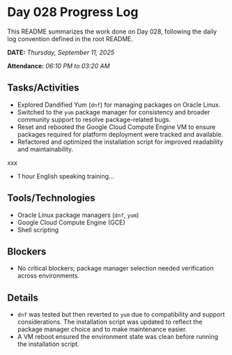 # Day 028 Progress Log

This README summarizes the work done on Day 028, following the daily log convention defined in the root README.

**DATE:** _Thursday, September 11, 2025_

**Attendance:** _06:10 PM to 03:20 AM_

## Tasks/Activities

- Explored Dandified Yum (`dnf`) for managing packages on Oracle Linux.
- Switched to the `yum` package manager for consistency and broader community support to resolve package-related bugs.
- Reset and rebooted the Google Cloud Compute Engine VM to ensure packages required for platform deployment were tracked and available.
- Refactored and optimized the installation script for improved readability and maintainability.

xxx
- 1 hour English speaking training...

## Tools/Technologies

- Oracle Linux package managers (`dnf`, `yum`)
- Google Cloud Compute Engine (GCE)
- Shell scripting

## Blockers

- No critical blockers; package manager selection needed verification across environments.

## Details

- `dnf` was tested but then reverted to `yum` due to compatibility and support considerations. The installation script was updated to reflect the package manager choice and to make maintenance easier.
- A VM reboot ensured the environment state was clean before running the installation script.
